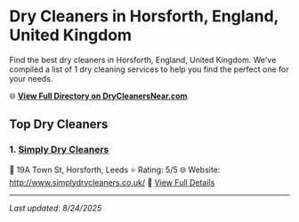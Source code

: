 # Dry Cleaners in Horsforth, England, United Kingdom

Find the best dry cleaners in Horsforth, England, United Kingdom. We've compiled a list of 1 dry cleaning services to help you find the perfect one for your needs.

🌐 **[View Full Directory on DryCleanersNear.com](https://drycleanersnear.com/city/United%20Kingdom/England/Horsforth)**

## Top Dry Cleaners

### 1. [Simply Dry Cleaners](https://drycleanersnear.com/dryCleaner/6892b7307a636409f9a337e0/simply-dry-cleaners)
📍 19A Town St, Horsforth, Leeds
⭐ Rating: 5/5
🌐 Website: http://www.simplydrycleaners.co.uk/
🔗 [View Full Details](https://drycleanersnear.com/dryCleaner/6892b7307a636409f9a337e0/simply-dry-cleaners)


---

*Last updated: 8/24/2025*
